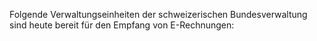 <!--
                                Source URL: https://www.efv.admin.ch/efv/de/home/efv/erechnung/liste-verwaltungseinheiten.html
                                Page ID: 13
                                -->

                                
Folgende Verwaltungseinheiten der schweizerischen Bundesverwaltung sind heute bereit für den Empfang von E\-Rechnungen:


